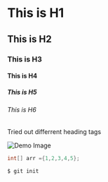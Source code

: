 # This is H1 
## This is H2
### This is H3
#### This is H4
##### This is H5
###### This is H6

Tried out differrent heading tags


![Demo Image](https://octodex.github.com/images/yaktocat.png) 


``` Java
int[] arr ={1,2,3,4,5};

```

```
$ git init
```

